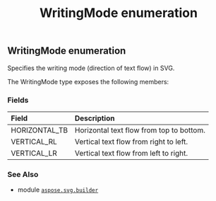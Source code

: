 ﻿---
title: WritingMode enumeration
second_title: Aspose.SVG for Python via .NET API References
description: 
type: docs
weight: 1920
url: /python-net/aspose.svg.builder/writingmode/
is_root: false
---

## WritingMode enumeration

Specifies the writing mode (direction of text flow) in SVG.



The WritingMode type exposes the following members:

### Fields
| Field | Description |
| :- | :- |
| HORIZONTAL_TB | Horizontal text flow from top to bottom. |
| VERTICAL_RL | Vertical text flow from right to left. |
| VERTICAL_LR | Vertical text flow from left to right. |



### See Also
* module [`aspose.svg.builder`](..)
